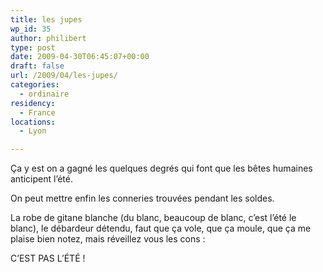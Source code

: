 ```yaml
---
title: les jupes
wp_id: 35
author: philibert
type: post
date: 2009-04-30T06:45:07+00:00
draft: false
url: /2009/04/les-jupes/
categories:
  - ordinaire
residency:
  - France
locations:
  - Lyon

---
```

Ça y est on a gagné les quelques degrés qui font que les bêtes humaines anticipent l&rsquo;été.

On peut mettre enfin les conneries trouvées pendant les soldes.

La robe de gitane blanche (du blanc, beaucoup de blanc, c&rsquo;est l&rsquo;été le blanc), le débardeur détendu, faut que ça vole, que ça moule, que ça me plaise bien notez, mais réveillez vous les cons :

C&rsquo;EST PAS L&rsquo;ÉTÉ !